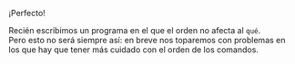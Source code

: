 ¡Perfecto!

Recién escribimos un programa en el que el orden no afecta al `qué`.  
Pero esto no será siempre así: en breve nos toparemos con problemas en los que hay que tener más cuidado con el orden de los comandos.